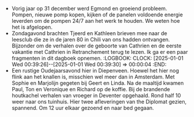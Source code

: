 - Vorig jaar op 31 december werd Egmond en groeiend probleem. Pompen, nieuwe pomp kopen, kijken of de panelen voldoende energie leverden om de pompen 24/7 aan het werk te houden. We weten hoe het is afgelopen.
- Zondagavond brachten Tjeerd en Kathleen brieven mee naar de leesclub die ze in de jaren 80 in Chili van ons hadden ontvangen. Bijzonder om de verhalen over de geboorte van Cathrien en de eerste vakantie met Cathrien in Retranchement terug te lezen. Ik ga er een paar fragmenten in dit dagboek opnemen.
  :LOGBOOK:
  CLOCK: [2025-01-01 Wed 00:39:26]--[2025-01-01 Wed 00:39:30] =>  00:00:04
  :END:
- Een rustige Oudejaarsavond hier in Diepenveen. Hoewel het hier nog flink aan het knallen is, misschien wel meer dan in Amsterdam. Met Sophie en Marjolijn gegeten bij Geert en Linda. Na de maaltijd kwamen Paul, Ton en Veronique en Richard op de koffie. Bij de brandende houtkachel verhalen van vroeger in Deventer opgehaald. Rond half 10 weer naar ons tuinhuis. Hier twee afleveringen van the Diplomat gezien, spannend. Om 12 uur elkaar gezoend en naar bed gegaan.
